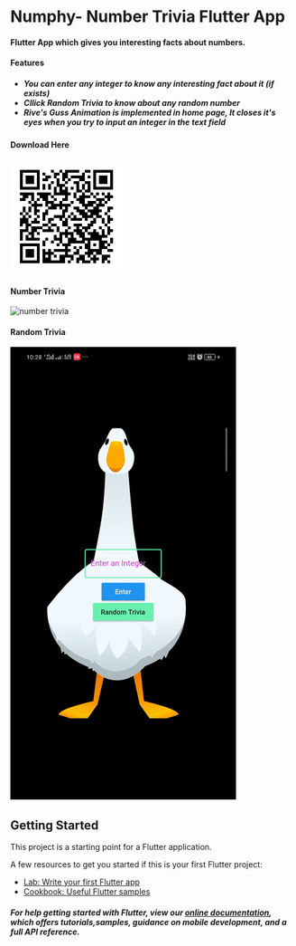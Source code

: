 # Numphy- Number Trivia Flutter App
#### Flutter App which gives you interesting facts about numbers.
#### Features
<h5>
<ul>
  <li>You can enter any integer to know any interesting fact about it (if exists)</li>
  <li>Cllick Random Trivia to know about any random number</li>
  <li>Rive's Guss Animation is implemented in home page, It closes it's eyes when you try to input an integer in the text field</li>
</ul>
  </h5>

#### Download Here
<img src="assets/apk.png" height=200 width=200></img>
#### Number Trivia
![number trivia](assets/number_trivia.gif)
#### Random Trivia
![random trivia](assets/random_trivia.gif)

## Getting Started

This project is a starting point for a Flutter application.

A few resources to get you started if this is your first Flutter project:

- [Lab: Write your first Flutter app](https://flutter.dev/docs/get-started/codelab)
- [Cookbook: Useful Flutter samples](https://flutter.dev/docs/cookbook)

##### For help getting started with Flutter, view our [online documentation](https://flutter.dev/docs), which offers tutorials,samples, guidance on mobile development, and a full API reference.



